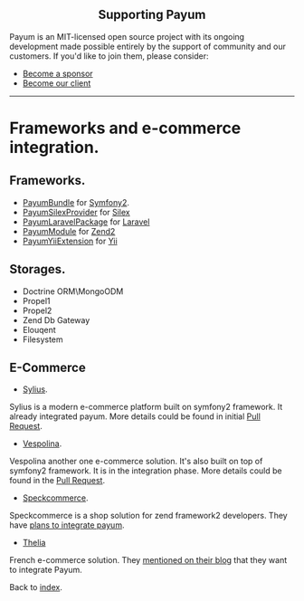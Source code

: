 <h2 align="center">Supporting Payum</h2>

Payum is an MIT-licensed open source project with its ongoing development made possible entirely by the support of community and our customers. If you'd like to join them, please consider:

- [Become a sponsor](https://www.patreon.com/makasim)
- [Become our client](http://forma-pro.com/)

---

# Frameworks and e-commerce integration.

## Frameworks.

* [PayumBundle](index.md#symfony-payum-bundle) for [Symfony2](http://symfony.com/).
* [PayumSilexProvider](index.md#silex-payum-provider) for [Silex](http://silex.sensiolabs.org/)
* [PayumLaravelPackage](index.md#laravel-payum-package) for [Laravel](http://laravel.com/)
* [PayumModule](index.md#zend-payum-module-external) for [Zend2](http://framework.zend.com/)
* [PayumYiiExtension](index.md#yii-payum-extension-external) for [Yii](http://www.yiiframework.com/)

## Storages.

* Doctrine ORM\MongoODM
* Propel1
* Propel2
* Zend Db Gateway
* Elouqent
* Filesystem

## E-Commerce

* [Sylius](http://sylius.com/).

Sylius is a modern e-commerce platform built on symfony2 framework. It already integrated payum. More details could be found in initial [Pull Request](https://github.com/Sylius/Sylius/pull/275).

* [Vespolina](http://vespolina.org/).

Vespolina another one e-commerce solution. It's also built on top of symfony2 framework. It is in the integration phase. More details could be found in the [Pull Request](https://github.com/vespolina/vespolina-sandbox/pull/107).

* [Speckcommerce](https://github.com/speckcommerce/speck).

Speckcommerce is a shop solution for zend framework2 developers. They have [plans to integrate payum](https://github.com/speckcommerce/SpeckPaypal/issues/8).

* [Thelia](http://thelia.net/)

French e-commerce solution. They [mentioned on their blog](http://thelia.net/thelia-attended-the-first-symfonycon-which-took-place-from-10th-to-14th-december-in-warsaw-poland/) that they want to integrate Payum.

Back to [index](index.md).
